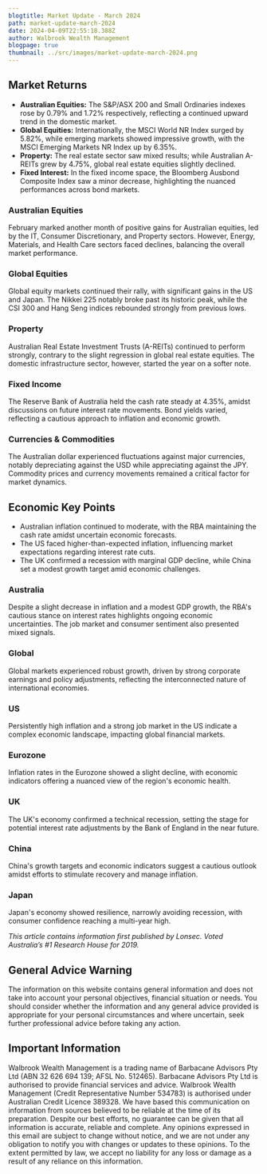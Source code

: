 ```yaml
---
blogtitle: Market Update - March 2024
path: market-update-march-2024
date: 2024-04-09T22:55:18.388Z
author: Walbrook Wealth Management
blogpage: true
thumbnail: ../src/images/market-update-march-2024.png
---
```



## Market Returns

- **Australian Equities:** The S&P/ASX 200 and Small Ordinaries indexes rose by 0.79% and 1.72% respectively, reflecting a continued upward trend in the domestic market.
- **Global Equities:** Internationally, the MSCI World NR Index surged by 5.82%, while emerging markets showed impressive growth, with the MSCI Emerging Markets NR Index up by 6.35%.
- **Property:** The real estate sector saw mixed results; while Australian A-REITs grew by 4.75%, global real estate equities slightly declined.
- **Fixed Interest:** In the fixed income space, the Bloomberg Ausbond Composite Index saw a minor decrease, highlighting the nuanced performances across bond markets.

### Australian Equities

February marked another month of positive gains for Australian equities, led by the IT, Consumer Discretionary, and Property sectors. However, Energy, Materials, and Health Care sectors faced declines, balancing the overall market performance.

### Global Equities

Global equity markets continued their rally, with significant gains in the US and Japan. The Nikkei 225 notably broke past its historic peak, while the CSI 300 and Hang Seng indices rebounded strongly from previous lows.

### Property

Australian Real Estate Investment Trusts (A-REITs) continued to perform strongly, contrary to the slight regression in global real estate equities. The domestic infrastructure sector, however, started the year on a softer note.

### Fixed Income

The Reserve Bank of Australia held the cash rate steady at 4.35%, amidst discussions on future interest rate movements. Bond yields varied, reflecting a cautious approach to inflation and economic growth.

### Currencies & Commodities

The Australian dollar experienced fluctuations against major currencies, notably depreciating against the USD while appreciating against the JPY. Commodity prices and currency movements remained a critical factor for market dynamics.

## Economic Key Points

- Australian inflation continued to moderate, with the RBA maintaining the cash rate amidst uncertain economic forecasts.
- The US faced higher-than-expected inflation, influencing market expectations regarding interest rate cuts.
- The UK confirmed a recession with marginal GDP decline, while China set a modest growth target amid economic challenges.

### Australia

Despite a slight decrease in inflation and a modest GDP growth, the RBA's cautious stance on interest rates highlights ongoing economic uncertainties. The job market and consumer sentiment also presented mixed signals.

### Global

Global markets experienced robust growth, driven by strong corporate earnings and policy adjustments, reflecting the interconnected nature of international economies.

### US

Persistently high inflation and a strong job market in the US indicate a complex economic landscape, impacting global financial markets.

### Eurozone

Inflation rates in the Eurozone showed a slight decline, with economic indicators offering a nuanced view of the region's economic health.

### UK

The UK's economy confirmed a technical recession, setting the stage for potential interest rate adjustments by the Bank of England in the near future.

### China

China's growth targets and economic indicators suggest a cautious outlook amidst efforts to stimulate recovery and manage inflation.

### Japan

Japan's economy showed resilience, narrowly avoiding recession, with consumer confidence reaching a multi-year high.

*This article contains information first published by Lonsec. Voted Australia’s #1 Research House for 2019.*

## General Advice Warning

The information on this website contains general information and does not take into account your personal objectives, financial situation or needs. You should consider whether the information and any general advice provided is appropriate for your personal circumstances and where uncertain, seek further professional advice before taking any action.

## Important Information

Walbrook Wealth Management is a trading name of Barbacane Advisors Pty Ltd (ABN 32 626 694 139; AFSL No. 512465). Barbacane Advisors Pty Ltd is authorised to provide financial services and advice. Walbrook Wealth Management (Credit Representative Number 534783) is authorised under Australian Credit Licence 389328.  We have based this communication on information from sources believed to be reliable at the time of its preparation. Despite our best efforts, no guarantee can be given that all information is accurate, reliable and complete. Any opinions expressed in this email are subject to change without notice, and we are not under any obligation to notify you with changes or updates to these opinions. To the extent permitted by law, we accept no liability for any loss or damage as a result of any reliance on this information.
```
